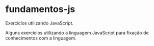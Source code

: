 # fundamentos-js
Exercicíos utilizando JavaScript.

Alguns exercícios utilizando a linguagem JavaScript para fixação de conhecimentos com a linguagem.
